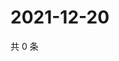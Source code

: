 # 2021-12-20

共 0 条

<!-- BEGIN WEIBO -->
<!-- 最后更新时间 Mon Dec 20 2021 10:04:13 GMT+0800 (China Standard Time) -->

<!-- END WEIBO -->
